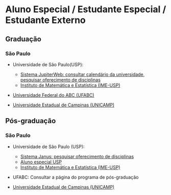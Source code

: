 # Aluno Especial / Estudante Especial / Estudante Externo


## Graduação

### São Paulo
- Universidade de São Paulo(USP): 
  - [Sistema JupiterWeb: consultar calendário da universidade, pesquisar oferecimento de disciplinas](https://uspdigital.usp.br/jupiterweb/)
  - [Instituto de Matemática e Estatística (IME-USP)](https://www.ime.usp.br/graduacao/estudante-especial/)

- [Universidade Federal do ABC (UFABC)](https://prograd.ufabc.edu.br/aluno-especial)

- [Universidade Estadual de Campinas (UNICAMP)](https://www.dac.unicamp.br/portal/estude-na-unicamp/estudante-especial)

## Pós-graduação

### São Paulo
- Universidade de São Paulo (USP): 
  - [Sistema Janus: pesquisar oferecimento de disciplinas](https://uspdigital.usp.br/janus/componente/disciplinasOferecidasInicial.jsf)
  - [Aluno especial USP](https://www5.usp.br/servicos/aluno-especial-pos-graduacao/) 
  - [Instituto de Matemática e Estatística (IME-USP)](https://www.ime.usp.br/pos/aluno-especial/)
 
- UFABC: Consultar a página do programa de pós-graduação

- [Universidade Estadual de Campinas (UNICAMP)](https://www.dac.unicamp.br/portal/estude-na-unicamp/estudante-especial)

